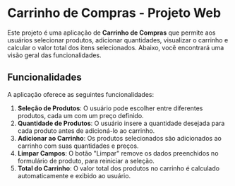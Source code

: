 # Carrinho de Compras - Projeto Web

Este projeto é uma aplicação de **Carrinho de Compras** que permite aos usuários selecionar produtos, adicionar quantidades, visualizar o carrinho e calcular o valor total dos itens selecionados. Abaixo, você encontrará uma visão geral das funcionalidades.

## Funcionalidades

A aplicação oferece as seguintes funcionalidades:
1. **Seleção de Produtos**: O usuário pode escolher entre diferentes produtos, cada um com um preço definido.
2. **Quantidade de Produtos**: O usuário insere a quantidade desejada para cada produto antes de adicioná-lo ao carrinho.
3. **Adicionar ao Carrinho**: Os produtos selecionados são adicionados ao carrinho com suas quantidades e preços.
4. **Limpar Campos**: O botão "Limpar" remove os dados preenchidos no formulário de produto, para reiniciar a seleção.
5. **Total do Carrinho**: O valor total dos produtos no carrinho é calculado automaticamente e exibido ao usuário.
